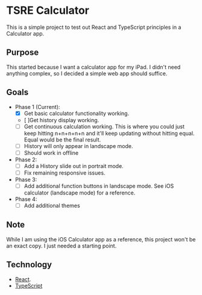 # TSRE Calculator

This is a simple project to test out React and TypeScript principles in a Calculator app.

## Purpose

This started because I want a calculator app for my iPad. I didn't need anything complex, so I decided a simple web app should suffice.

## Goals

* Phase 1 (Current):
    - [x] Get basic calculator functionality working.
    - [ ]Get history display working.
    - [ ] Get continuous calculation working. This is where you could just keep hitting n+n+n+n+n and it'll keep updating without hitting equal. Equal would be the final result.
    - [ ] History will only appear in landscape mode.
    - [ ] Should work in offline
* Phase 2:
    - [ ] Add a History slide out in portrait mode.
    - [ ] Fix remaining responsive issues.
* Phase 3: 
    - [ ] Add additional function buttons in landscape mode. See iOS calculator (landscape mode) for a reference.
* Phase 4:
    - [ ] Add additional themes

## Note
While I am using the iOS Calculator app as a reference, this project won't be an exact copy. I just needed a starting point.

## Technology

* [React](https://reactjs.org/).
* [TypeScript](https://www.typescriptlang.org/)